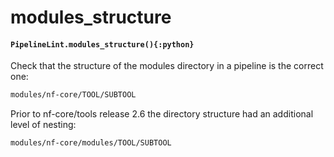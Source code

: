 # modules\_structure

#### `PipelineLint.modules_structure(){:python}`

Check that the structure of the modules directory in a pipeline is the correct one:

```bash
modules/nf-core/TOOL/SUBTOOL
```

Prior to nf-core/tools release 2.6 the directory structure had an additional level of nesting:

```bash
modules/nf-core/modules/TOOL/SUBTOOL
```
